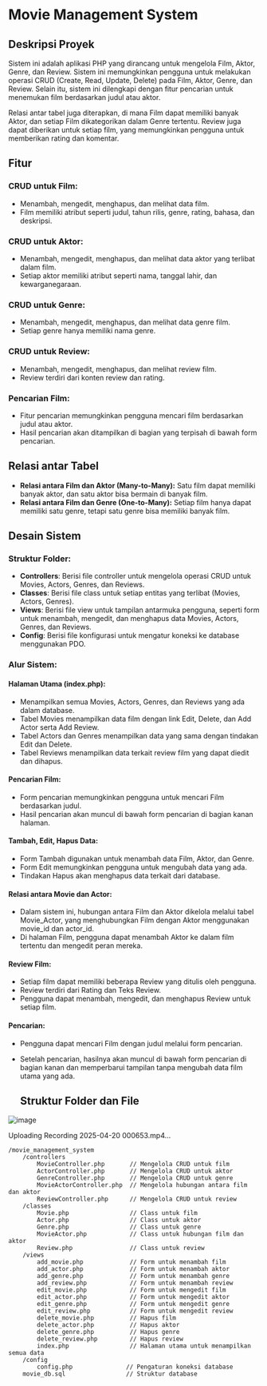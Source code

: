 # Movie Management System

## Deskripsi Proyek

Sistem ini adalah aplikasi PHP yang dirancang untuk mengelola Film, Aktor, Genre, dan Review. Sistem ini memungkinkan pengguna untuk melakukan operasi CRUD (Create, Read, Update, Delete) pada Film, Aktor, Genre, dan Review. Selain itu, sistem ini dilengkapi dengan fitur pencarian untuk menemukan film berdasarkan judul atau aktor.

Relasi antar tabel juga diterapkan, di mana Film dapat memiliki banyak Aktor, dan setiap Film dikategorikan dalam Genre tertentu. Review juga dapat diberikan untuk setiap film, yang memungkinkan pengguna untuk memberikan rating dan komentar.

## Fitur

### CRUD untuk Film:
- Menambah, mengedit, menghapus, dan melihat data film.
- Film memiliki atribut seperti judul, tahun rilis, genre, rating, bahasa, dan deskripsi.

### CRUD untuk Aktor:
- Menambah, mengedit, menghapus, dan melihat data aktor yang terlibat dalam film.
- Setiap aktor memiliki atribut seperti nama, tanggal lahir, dan kewarganegaraan.

### CRUD untuk Genre:
- Menambah, mengedit, menghapus, dan melihat data genre film.
- Setiap genre hanya memiliki nama genre.

### CRUD untuk Review:
- Menambah, mengedit, menghapus, dan melihat review film.
- Review terdiri dari konten review dan rating.

### Pencarian Film:
- Fitur pencarian memungkinkan pengguna mencari film berdasarkan judul atau aktor.
- Hasil pencarian akan ditampilkan di bagian yang terpisah di bawah form pencarian.

## Relasi antar Tabel

- **Relasi antara Film dan Aktor (Many-to-Many):** Satu film dapat memiliki banyak aktor, dan satu aktor bisa bermain di banyak film.
- **Relasi antara Film dan Genre (One-to-Many):** Setiap film hanya dapat memiliki satu genre, tetapi satu genre bisa memiliki banyak film.


## Desain Sistem

### Struktur Folder:
- **Controllers**: Berisi file controller untuk mengelola operasi CRUD untuk Movies, Actors, Genres, dan Reviews.
- **Classes**: Berisi file class untuk setiap entitas yang terlibat (Movies, Actors, Genres).
- **Views**: Berisi file view untuk tampilan antarmuka pengguna, seperti form untuk menambah, mengedit, dan menghapus data Movies, Actors, Genres, dan Reviews.
- **Config**: Berisi file konfigurasi untuk mengatur koneksi ke database menggunakan PDO.

### Alur Sistem:
#### Halaman Utama (index.php):
- Menampilkan semua Movies, Actors, Genres, dan Reviews yang ada dalam database.
- Tabel Movies menampilkan data film dengan link Edit, Delete, dan Add Actor serta Add Review.
- Tabel Actors dan Genres menampilkan data yang sama dengan tindakan Edit dan Delete.
- Tabel Reviews menampilkan data terkait review film yang dapat diedit dan dihapus.

#### Pencarian Film:
- Form pencarian memungkinkan pengguna untuk mencari Film berdasarkan judul.
- Hasil pencarian akan muncul di bawah form pencarian di bagian kanan halaman.

#### Tambah, Edit, Hapus Data:
- Form Tambah digunakan untuk menambah data Film, Aktor, dan Genre.
- Form Edit memungkinkan pengguna untuk mengubah data yang ada.
- Tindakan Hapus akan menghapus data terkait dari database.

#### Relasi antara Movie dan Actor:
- Dalam sistem ini, hubungan antara Film dan Aktor dikelola melalui tabel Movie_Actor, yang menghubungkan Film dengan Aktor menggunakan movie_id dan actor_id.
- Di halaman Film, pengguna dapat menambah Aktor ke dalam film tertentu dan mengedit peran mereka.

#### Review Film:
- Setiap film dapat memiliki beberapa Review yang ditulis oleh pengguna.
- Review terdiri dari Rating dan Teks Review.
- Pengguna dapat menambah, mengedit, dan menghapus Review untuk setiap film.

#### Pencarian:
- Pengguna dapat mencari Film dengan judul melalui form pencarian.
- Setelah pencarian, hasilnya akan muncul di bawah form pencarian di bagian kanan dan memperbarui tampilan tanpa mengubah data film utama yang ada.

  ## Struktur Folder dan File
![image](https://github.com/user-attachments/assets/898d2138-89d6-4bda-aa50-74c700abd909)


Uploading Recording 2025-04-20 000653.mp4…


```plaintex
/movie_management_system
    /controllers
        MovieController.php       // Mengelola CRUD untuk film
        ActorController.php       // Mengelola CRUD untuk aktor
        GenreController.php       // Mengelola CRUD untuk genre
        MovieActorController.php  // Mengelola hubungan antara film dan aktor
        ReviewController.php      // Mengelola CRUD untuk review
    /classes
        Movie.php                 // Class untuk film
        Actor.php                 // Class untuk aktor
        Genre.php                 // Class untuk genre
        MovieActor.php            // Class untuk hubungan film dan aktor
        Review.php                // Class untuk review
    /views
        add_movie.php             // Form untuk menambah film
        add_actor.php             // Form untuk menambah aktor
        add_genre.php             // Form untuk menambah genre
        add_review.php            // Form untuk menambah review
        edit_movie.php            // Form untuk mengedit film
        edit_actor.php            // Form untuk mengedit aktor
        edit_genre.php            // Form untuk mengedit genre
        edit_review.php           // Form untuk mengedit review
        delete_movie.php          // Hapus film
        delete_actor.php          // Hapus aktor
        delete_genre.php          // Hapus genre
        delete_review.php         // Hapus review
        index.php                 // Halaman utama untuk menampilkan semua data
    /config
        config.php               // Pengaturan koneksi database
    movie_db.sql                 // Struktur database


